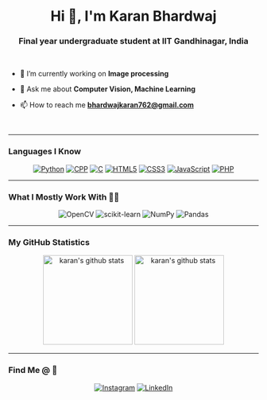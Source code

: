 <h1 align="center">Hi 👋, I'm Karan Bhardwaj</h1>
<h3 align="center">Final year undergraduate student at IIT Gandhinagar, India</h3>
<br>

- 🔭 I’m currently working on **Image processing**

- 💬 Ask me about **Computer Vision, Machine Learning**

- 📫 How to reach me **bhardwajkaran762@gmail.com**

<br>

---
### Languages I Know
<div align="center">
    
   <a href="#">![Python](https://img.shields.io/badge/python-306998?style=for-the-badge&logo=python&logoColor=FFFFFF)</a>
   <a href="#">![CPP](https://img.shields.io/badge/cpp-00599C?style=for-the-badge&logo=cplusplus&logoColor=FFFFFF)</a>
   <a href="#">![C](https://img.shields.io/badge/c-659AD2?style=for-the-badge&logo=c&logoColor=FFFFFF)</a>
   <a href="#">![HTML5](https://img.shields.io/badge/html5-E34C26?style=for-the-badge&logo=html5&logoColor=FFFFFF)</a>
   <a href="#">![CSS3](https://img.shields.io/badge/css3-1572B6?style=for-the-badge&logo=css3&logoColor=FFFFFF)</a>
   <a href="#">![JavaScript](https://img.shields.io/badge/javascript-f0db4f?style=for-the-badge&logo=javascript&logoColor=000000)</a>
   <a href="#">![PHP](https://img.shields.io/badge/php-%23777BB4.svg?style=for-the-badge&logo=php&logoColor=white)</a>

</div>

---
### What I Mostly Work With :man_technologist:
<div align="center">

   ![OpenCV](https://img.shields.io/badge/opencv-%23white.svg?style=for-the-badge&logo=opencv&logoColor=white)
   ![scikit-learn](https://img.shields.io/badge/scikit--learn-%23F7931E.svg?style=for-the-badge&logo=scikit-learn&logoColor=white)
   ![NumPy](https://img.shields.io/badge/numpy-%23013243.svg?style=for-the-badge&logo=numpy&logoColor=white)
   ![Pandas](https://img.shields.io/badge/pandas-%23150458.svg?style=for-the-badge&logo=pandas&logoColor=white)

</div>

---
###  My GitHub Statistics
<div align="center"> 
    <a href="#"><img height="180" src="https://github-readme-stats.vercel.app/api?username=Reckon762&count_private=true&show_icons=true&theme=tokyonight&hide_border=true" alt="karan's github stats" /></a>
    <a href="#"><img height="180" src="https://github-readme-stats.vercel.app/api/top-langs/?username=Reckon762&hide=java&layout=compact&theme=tokyonight&hide_border=true&langs_count=5" alt="karan's github stats" /></a>
<!--     <a href="#"><img height="180em" src="https://github-readme-streak-stats.herokuapp.com?user=Reckon762&theme=tokyonight&hide_border=true" alt="karan's github stats"/></a> -->
</div>

---
### Find Me @ :handshake:

<div align="center">
    
   <a href="https://www.instagram.com/karan_v3.0/">![Instagram](https://img.shields.io/badge/Instagram-%23E4405F.svg?style=for-the-badge&logo=Instagram&logoColor=white)</a>
   <a href="https://www.linkedin.com/in/karan-bhardwaj-78b573170/">![LinkedIn](https://img.shields.io/badge/linkedin-%230077B5.svg?style=for-the-badge&logo=linkedin&logoColor=white)</a>
    
</div>



